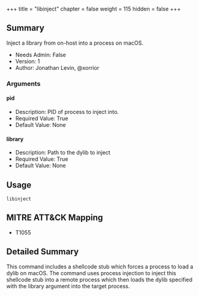 +++
title = "libinject"
chapter = false
weight = 115
hidden = false
+++

## Summary
Inject a library from on-host into a process on macOS.
  
- Needs Admin: False  
- Version: 1  
- Author: Jonathan Levin, @xorrior  

### Arguments

#### pid

- Description: PID of process to inject into.  
- Required Value: True  
- Default Value: None  

#### library

- Description: Path to the dylib to inject  
- Required Value: True  
- Default Value: None  

## Usage

```
libinject
```

## MITRE ATT&CK Mapping

- T1055 

## Detailed Summary

This command includes a shellcode stub which forces a process to load a dylib on macOS. The command uses process injection to inject this shellcode stub into a remote process which then loads the dylib specified with the library argument into the target process. 
